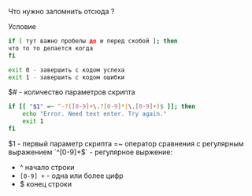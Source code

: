 
Что нужно запомнить отсюда ? 

Условие 
```sh
if [ тут важно пробелы до и перед скобой ]; then
что то то делается когда 
fi
```

``` sh
exit 0 - завершить с кодом успеха
exit 1 - завершить с кодом ошибки
```

$# - количество параметров скрипта

``` sh
if [[ "$1" =~ ^-?([0-9]+\.?[0-9]*|\.[0-9]+)$ ]]; then
	echo "Error. Need text enter. Try again."
	exit 1
fi
```

$1 - первый параметр скрипта
=~ оператор сравнения с регулярным выражением 
`^[0-9]+$` - регулярное выржение: 
- ^ начало строки 
- `[0-9] +` -  одна или более цифр
- $ конец строки